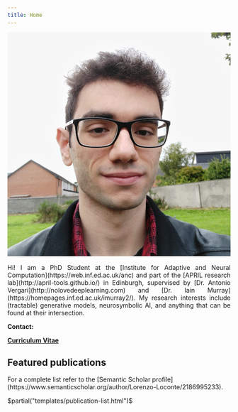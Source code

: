 ```yaml
---
title: Home
---
```


<img class="propic" src="/static/propic.jpg"/>

<p style="text-align: justify; text-justify: inter-word;">
    Hi! I am a PhD Student at the [Institute for Adaptive and Neural Computation](https://web.inf.ed.ac.uk/anc) and part of the [APRIL research lab](http://april-tools.github.io/) in Edinburgh, supervised by [Dr. Antonio Vergari](http://nolovedeeplearning.com) and [Dr. Iain Murray](https://homepages.inf.ed.ac.uk/imurray2/). My research interests include (tractable) generative models, neurosymbolic AI, and anything that can be found at their intersection.
</p>

<b>Contact:</b>
<a href="https://www.linkedin.com/in/loreloc" style="float: right;"><i class="fa-brands fa-linkedin social"></i></a>
<a href="https://twitter.com/loreloc_" style="float: right;"><i class="fa-brands fa-square-twitter social"></i></a>
<a href="https://github.com/loreloc" style="float: right;"><i class="fa-brands fa-square-github social"></i></a>
<script>
    document.write("<a href=\"ma" + "il" + "to:" + "l." + "loconte" + "\x40" + "sms." + "ed.ac.u" + "k" + "\">" + "l." + "loconte" + "\x40" + "sms." + "ed.ac.u" + "k" + "<\/a>")
</script>

<b><a href="/static/cv.pdf">Curriculum Vitae</a></b>

<h2>Featured publications</h2>
For a complete list refer to the [Semantic Scholar profile](https://www.semanticscholar.org/author/Lorenzo-Loconte/2186995233).

$partial("templates/publication-list.html")$
